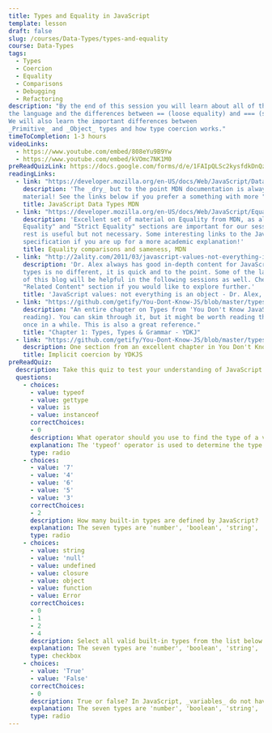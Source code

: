 ```yaml
---
title: Types and Equality in JavaScript
template: lesson
draft: false
slug: /courses/Data-Types/types-and-equality
course: Data-Types
tags:
  - Types
  - Coercion
  - Equality
  - Comparisons
  - Debugging
  - Refactoring
description: "By the end of this session you will learn about all of the available 'Types' in
the language and the differences between == (loose equality) and === (strict equality) operators. 
We will also learn the important differences between
_Primitive_ and _Object_ types and how type coercion works."
timeToCompletion: 1-3 hours
videoLinks: 
  - https://www.youtube.com/embed/808eYu9B9Yw
  - https://www.youtube.com/embed/kVOmc7NK1M0
preReadQuizLink: https://docs.google.com/forms/d/e/1FAIpQLSc2kysfdkDnQzzn-wipQ79-HTt65TSLlroq6s83AyF3hlWbUg/viewform
readingLinks: 
  - link: "https://developer.mozilla.org/en-US/docs/Web/JavaScript/Data_structures#Data_types"
    description: 'The _dry_ but to the point MDN documentation is always our go-to reading
    material! See the links below if you prefer a something with more "flair".'
    title: JavaScript Data Types MDN
  - link: "https://developer.mozilla.org/en-US/docs/Web/JavaScript/Equality_comparisons_and_sameness"
    description: 'Excellent set of material on Equality from MDN, as always. The "Loose
    Equality" and "Strict Equality" sections are important for our session, the
    rest is useful but not necessary. Some interesting links to the JavaScript
    specification if you are up for a more academic explanation!'
    title: Equality comparisons and sameness, MDN
  - link: "http://2ality.com/2011/03/javascript-values-not-everything-is.html"
    description: 'Dr. Alex always has good in-depth content for JavaScript, this blog post on
    types is no different, it is quick and to the point. Some of the later parts
    of this blog will be helpful in the following sessions as well. Checkout the
    "Related Content" section if you would like to explore further.'
    title: 'JavaScript values: not everything is an object - Dr. Alex, R. Phd'
  - link: "https://github.com/getify/You-Dont-Know-JS/blob/master/types%20%26%20grammar/ch1.md"
    description: "An entire chapter on Types from 'You Don't Know JavaScript' (a book worth
    reading). You can skim through it, but it might be worth reading through it
    once in a while. This is also a great reference."
    title: "Chapter 1: Types, Types & Grammar - YDKJ"
  - link: "https://github.com/getify/You-Dont-Know-JS/blob/master/types%20%26%20grammar/ch4.md#implicit-coercion"
    description: One section from an excellent chapter in You Don't Know JS. This section describes the mechanisms behind implicit coercion. 
    title: Implicit coercion by YDKJS
preReadQuiz:
  description: Take this quiz to test your understanding of JavaScript Types and Equality!
  questions: 
    - choices:
      - value: typeof
      - value: gettype
      - value: is
      - value: instanceof
      correctChoices: 
      - 0
      description: What operator should you use to find the type of a value in JavaScript
      explanation: The 'typeof' operator is used to determine the type of a variable. 'gettype' and 'is' are not valid operators, and 'instanceof' tests whether a provided object has the same prototype constructor as a provided argument. 
      type: radio
    - choices:
      - value: '7'
      - value: '4'
      - value: '6'
      - value: '5'
      - value: '3'
      correctChoices: 
      - 2
      description: How many built-in types are defined by JavaScript?
      explanation: The seven types are 'number', 'boolean', 'string', 'function', 'object', 'Symbol', and 'undefined'.
      type: radio
    - choices:
      - value: string
      - value: 'null'
      - value: undefined
      - value: closure
      - value: object
      - value: function
      - value: Error
      correctChoices: 
      - 0
      - 1
      - 2
      - 4
      description: Select all valid built-in types from the list below. (This isn't the full list.)
      explanation: The seven types are 'number', 'boolean', 'string', 'function', 'object', 'Symbol', and 'undefined'.
      type: checkbox
    - choices:
      - value: 'True'
      - value: 'False'
      correctChoices: 
      - 0
      description: True or false? In JavaScript, _variables_ do not have types, only _values_ have types.
      explanation: The seven types are 'number', 'boolean', 'string', 'function', 'object', 'Symbol', and 'undefined'.
      type: radio   
---
```


